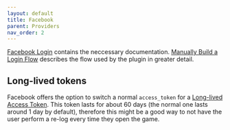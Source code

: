```yaml
---
layout: default
title: Facebook
parent: Providers
nav_order: 2
---
```


[Facebook Login](https://developers.facebook.com/docs/facebook-login/overview) contains the neccessary documentation. [Manually Build a Login Flow](https://developers.facebook.com/docs/facebook-login/guides/advanced/manual-flow) describes the flow used by the plugin in greater detail. 

## Long-lived tokens

Facebook offers the option to switch a normal `access_token` for a [Long-lived Access Token](https://developers.facebook.com/docs/facebook-login/guides/access-tokens/get-long-lived). This token lasts for about 60 days (the normal one lasts around 1 day by default), therefore this might be a good way to not have the user perform a re-log every time they open the game.